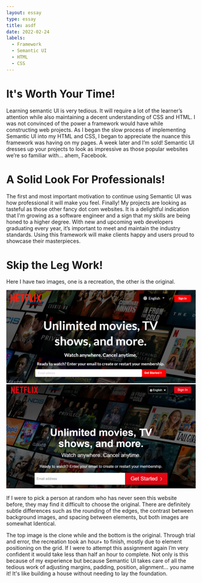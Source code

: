 ```yaml
---
layout: essay
type: essay
title: asdf
date: 2022-02-24
labels:
  - Framework
  - Semantic UI
  - HTML
  - CSS
---
```


# It's Worth Your Time!

Learning semantic UI is very tedious. It will require a lot of the learner’s attention while also maintaining a decent understanding of CSS and HTML. I was not convinced of the power a framework would have while constructing web projects. As I began the slow process of implementing Semantic UI into my HTML and CSS, I began to appreciate the nuance this framework was having on my pages. A week later and I’m sold! Semantic UI dresses up your projects to look as impressive as those popular websites we’re so familiar with… ahem, Facebook.

# A Solid Look For Professionals!

The first and most important motivation to continue using Semantic UI was how professional it will make you feel. Finally! My projects are looking as tasteful as those other fancy dot com websites. It is a delightful indication that I'm growing as a software engineer and a sign that my skills are being honed to a higher degree. With new and upcoming web developers graduating every year, it’s important to meet and maintain the industry standards. Using this framework will make clients happy and users proud to showcase their masterpieces. 

# Skip the Leg Work!

Here I have two images, one is a recreation, the other is the original. 

  <img class="ui right large floated image" src="https://github.com/carakaki808/carakaki808.github.io/blob/master/images/NetflixClone.png?raw=true">
  
  
  <img class="ui right large floated image" src="https://github.com/carakaki808/carakaki808.github.io/blob/master/images/NetflixOrig.png?raw=true">
  
If I were to pick a person at random who has never seen this website before, they may find it difficult to choose the original. There are definitely subtle differences such as the rounding of the edges, the contrast between background images, and spacing between elements, but both images are somewhat Identical.

The top image is the clone while and the bottom is the original. Through trial and error, the recreation took an hour+ to finish, mostly due to element positioning on the grid. If I were to attempt this assignment again I’m very confident it would take less than half an hour to complete. Not only is this because of my experience but because Semantic UI takes care of all the tedious work of adjusting margins, padding, position, alignment... you name it! It's like building a house without needing to lay the foundation. 
